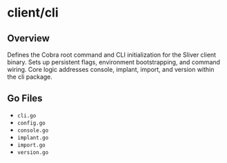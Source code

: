 # client/cli

## Overview

Defines the Cobra root command and CLI initialization for the Sliver client binary. Sets up persistent flags, environment bootstrapping, and command wiring. Core logic addresses console, implant, import, and version within the cli package.

## Go Files

- `cli.go`
- `config.go`
- `console.go`
- `implant.go`
- `import.go`
- `version.go`
